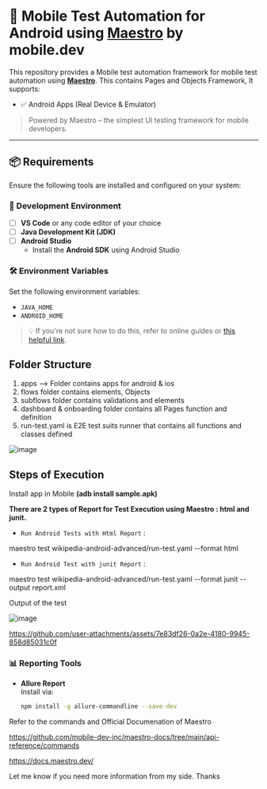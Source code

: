 # 📱 Mobile Test Automation for Android using [Maestro](https://maestro.mobile.dev/) by mobile.dev

This repository provides a Mobile test automation framework for mobile test automation using **[Maestro](https://maestro.mobile.dev/)**. This contains Pages and Objects Framework, It supports:

- ✅ Android Apps (Real Device & Emulator)  

> Powered by Maestro – the simplest UI testing framework for mobile developers.

---

## 📦 Requirements

Ensure the following tools are installed and configured on your system:

### 🔧 Development Environment

- [ ] **VS Code** or any code editor of your choice
- [ ] **Java Development Kit (JDK)**
- [ ] **Android Studio**
  - Install the **Android SDK** using Android Studio

### 🛠️ Environment Variables

Set the following environment variables:

- `JAVA_HOME`
- `ANDROID_HOME`


> 💡 If you're not sure how to do this, refer to online guides or [this helpful link](https://stackoverflow.com/questions/24342886/how-to-set-java-home-on-windows-8).


## Folder Structure

1) apps --> Folder contains apps for android & ios
2) flows folder contains elements, Objects
3) subflows folder contains validations and elements
4) dashboard & onboarding folder contains all Pages function and definition
5) run-test.yaml is E2E test suits runner that contains all functions and classes defined


![image](https://github.com/user-attachments/assets/270621ad-02e7-473b-b28b-41b203dfcec6)

## Steps of Execution 

Install app in Mobile **(adb install sample.apk)**

**There are 2 types of Report for Test Execution using Maestro : html and junit.**

- `Run Android Tests with Html Report` :

maestro test wikipedia-android-advanced/run-test.yaml --format html

- `Run Android Test with junit Report` :

maestro test wikipedia-android-advanced/run-test.yaml --format junit --output report.xml

Output of the test 

![image](https://github.com/user-attachments/assets/c89bac73-fef5-4d42-b4ca-486ff50b4f87)

https://github.com/user-attachments/assets/7e83df26-0a2e-4180-9945-858d85031c0f


### 📊 Reporting Tools

- **Allure Report**  
  Install via:
  ```bash
  npm install -g allure-commandline --save-dev

Refer to the commands and Official Documenation of Maestro 

https://github.com/mobile-dev-inc/maestro-docs/tree/main/api-reference/commands

https://docs.maestro.dev/

Let me know if you need more information from my side. 
Thanks
